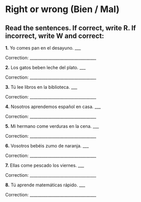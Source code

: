 # Right or wrong (Bien / Mal)

## Read the sentences. If correct, write R. If incorrect, write W and correct:

**1.** Yo comes pan en el desayuno. ___

   Correction: _________________________________

**2.** Los gatos beben leche del plato. ___

   Correction: _________________________________

**3.** Tú lee libros en la biblioteca. ___

   Correction: _________________________________

**4.** Nosotros aprendemos español en casa. ___

   Correction: _________________________________

**5.** Mi hermano come verduras en la cena. ___

   Correction: _________________________________

**6.** Vosotros bebéis zumo de naranja. ___

   Correction: _________________________________

**7.** Ellas come pescado los viernes. ___

   Correction: _________________________________

**8.** Tú aprende matemáticas rápido. ___

   Correction: _________________________________